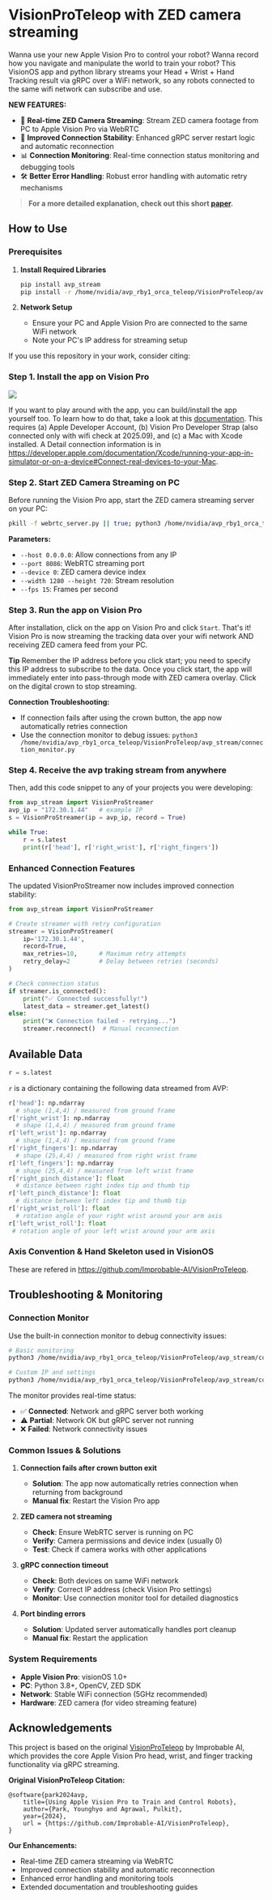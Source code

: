 VisionProTeleop with ZED camera streaming
===========

Wanna use your new Apple Vision Pro to control your robot?  Wanna record how you navigate and manipulate the world to train your robot? 
This VisionOS app and python library streams your Head + Wrist + Hand Tracking result via gRPC over a WiFi network, so any robots connected to the same wifi network can subscribe and use.

**NEW FEATURES:**
- 🎥 **Real-time ZED Camera Streaming**: Stream ZED camera footage from PC to Apple Vision Pro via WebRTC
- 🔄 **Improved Connection Stability**: Enhanced gRPC server restart logic and automatic reconnection
- 📊 **Connection Monitoring**: Real-time connection status monitoring and debugging tools
- 🛠️ **Better Error Handling**: Robust error handling with automatic retry mechanisms 

> **For a more detailed explanation, check out this short [paper](./assets/short_paper_new.pdf).**


## How to Use

### Prerequisites

1. **Install Required Libraries**
   ```bash
   pip install avp_stream
   pip install -r /home/nvidia/avp_rby1_orca_teleop/VisionProTeleop/avp_stream/requirements-webrtc.txt
   ```

2. **Network Setup**
   - Ensure your PC and Apple Vision Pro are connected to the same WiFi network
   - Note your PC's IP address for streaming setup

If you use this repository in your work, consider citing:


### Step 1. Install the app on Vision Pro 

![](assets/visionpro_main_jw.png)

If you want to play around with the app, you can build/install the app yourself too. To learn how to do that, take a look at this [documentation](/how_to_install.md). 
This requires (a) Apple Developer Account, (b) Vision Pro Developer Strap (also connected only with wifi check at 2025.09), and (c) a Mac with Xcode installed. 
A Detail connection information is in https://developer.apple.com/documentation/Xcode/running-your-app-in-simulator-or-on-a-device#Connect-real-devices-to-your-Mac.


### Step 2. Start ZED Camera Streaming on PC

Before running the Vision Pro app, start the ZED camera streaming server on your PC:

```bash
pkill -f webrtc_server.py || true; python3 /home/nvidia/avp_rby1_orca_teleop/VisionProTeleop/avp_stream/webrtc_server.py --host 0.0.0.0 --port 8086 --device 0 --width 1280 --height 720 --fps 15 | cat
```

**Parameters:**
- `--host 0.0.0.0`: Allow connections from any IP
- `--port 8086`: WebRTC streaming port
- `--device 0`: ZED camera device index
- `--width 1280 --height 720`: Stream resolution
- `--fps 15`: Frames per second

### Step 3. Run the app on Vision Pro 

After installation, click on the app on Vision Pro and click `Start`. That's it!  Vision Pro is now streaming the tracking data over your wifi network AND receiving ZED camera feed from your PC.

**Tip**  Remember the IP address before you click start; you need to specify this IP address to subscribe to the data. Once you click start, the app will immediately enter into pass-through mode with ZED camera overlay. Click on the digital crown to stop streaming.

**Connection Troubleshooting:**
- If connection fails after using the crown button, the app now automatically retries connection
- Use the connection monitor to debug issues: `python3 /home/nvidia/avp_rby1_orca_teleop/VisionProTeleop/avp_stream/connection_monitor.py`  


### Step 4. Receive the avp traking stream from anywhere



Then, add this code snippet to any of your projects you were developing: 

```python
from avp_stream import VisionProStreamer
avp_ip = "172.30.1.44"   # example IP 
s = VisionProStreamer(ip = avp_ip, record = True)

while True:
    r = s.latest
    print(r['head'], r['right_wrist'], r['right_fingers'])
```

### Enhanced Connection Features

The updated VisionProStreamer now includes improved connection stability:

```python
from avp_stream import VisionProStreamer

# Create streamer with retry configuration
streamer = VisionProStreamer(
    ip='172.30.1.44', 
    record=True,
    max_retries=10,      # Maximum retry attempts
    retry_delay=2        # Delay between retries (seconds)
)

# Check connection status
if streamer.is_connected():
    print("✅ Connected successfully!")
    latest_data = streamer.get_latest()
else:
    print("❌ Connection failed - retrying...")
    streamer.reconnect()  # Manual reconnection
```



## Available Data

```python
r = s.latest
```

`r` is a dictionary containing the following data streamed from AVP: 

```python
r['head']: np.ndarray  
  # shape (1,4,4) / measured from ground frame
r['right_wrist']: np.ndarray 
  # shape (1,4,4) / measured from ground frame
r['left_wrist']: np.ndarray 
  # shape (1,4,4) / measured from ground frame
r['right_fingers']: np.ndarray 
  # shape (25,4,4) / measured from right wrist frame 
r['left_fingers']: np.ndarray 
  # shape (25,4,4) / measured from left wrist frame 
r['right_pinch_distance']: float  
  # distance between right index tip and thumb tip 
r['left_pinch_distance']: float  
  # distance between left index tip and thumb tip 
r['right_wrist_roll']: float 
  # rotation angle of your right wrist around your arm axis
r['left_wrist_roll']: float 
 # rotation angle of your left wrist around your arm axis
```


### Axis Convention & Hand Skeleton used in VisionOS
These are refered in https://github.com/Improbable-AI/VisionProTeleop.

## Troubleshooting & Monitoring

### Connection Monitor

Use the built-in connection monitor to debug connectivity issues:

```bash
# Basic monitoring
python3 /home/nvidia/avp_rby1_orca_teleop/VisionProTeleop/avp_stream/connection_monitor.py

# Custom IP and settings
python3 /home/nvidia/avp_rby1_orca_teleop/VisionProTeleop/avp_stream/connection_monitor.py --ip 172.30.1.44 --port 12345 --interval 1
```

The monitor provides real-time status:
- ✅ **Connected**: Network and gRPC server both working
- ⚠️ **Partial**: Network OK but gRPC server not running
- ❌ **Failed**: Network connectivity issues

### Common Issues & Solutions

1. **Connection fails after crown button exit**
   - **Solution**: The app now automatically retries connection when returning from background
   - **Manual fix**: Restart the Vision Pro app

2. **ZED camera not streaming**
   - **Check**: Ensure WebRTC server is running on PC
   - **Verify**: Camera permissions and device index (usually 0)
   - **Test**: Check if camera works with other applications

3. **gRPC connection timeout**
   - **Check**: Both devices on same WiFi network
   - **Verify**: Correct IP address (check Vision Pro settings)
   - **Monitor**: Use connection monitor tool for detailed diagnostics

4. **Port binding errors**
   - **Solution**: Updated server automatically handles port cleanup
   - **Manual fix**: Restart the application

### System Requirements

- **Apple Vision Pro**: visionOS 1.0+
- **PC**: Python 3.8+, OpenCV, ZED SDK
- **Network**: Stable WiFi connection (5GHz recommended)
- **Hardware**: ZED camera (for video streaming feature) 

## Acknowledgements

This project is based on the original [VisionProTeleop](https://github.com/Improbable-AI/VisionProTeleop) by Improbable AI, which provides the core Apple Vision Pro head, wrist, and finger tracking functionality via gRPC streaming.

**Original VisionProTeleop Citation:**
```
@software{park2024avp,
    title={Using Apple Vision Pro to Train and Control Robots},
    author={Park, Younghyo and Agrawal, Pulkit},
    year={2024},
    url = {https://github.com/Improbable-AI/VisionProTeleop},
}
```

**Our Enhancements:**
- Real-time ZED camera streaming via WebRTC
- Improved connection stability and automatic reconnection
- Enhanced error handling and monitoring tools
- Extended documentation and troubleshooting guides

